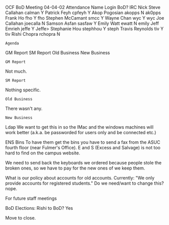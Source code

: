 OCF BoD Meeting 04-04-02
Attendance
Name			Login		BoD?		IRC Nick
Steve Callahan		calman		Y
Patrick Feyh		cpfeyh		Y
Akop Pogosian		akopps		N		ak0pps
Frank Ho		fho		Y		fho
Stephen McCamant	smcc		Y
Wayne Chan		wyc		Y		wyc
Joe Callahan		joecalla	N
Samson Asfan		sasfaw		Y
Emily Watt		ewatt		N		emily
Jeff Emrieh		jeffe		Y		Jeffe>
Stephanie Hou		stephhou	Y		steph
Travis Reynolds		tiv		Y		tiv
Rishi Chopra		rchopra		N


	Agenda
GM Report
SM Report
Old Business
New Business

	GM Report
Not much.

	SM Report
Nothing specific.

	Old Business
There wasn't any.

	New Business
Ldap	We want to get this in so the IMac and the windows machines will work better (a.k.a. be passworded for users only
 and be connected etc.)

ENS Bins	To have them get the bins you have to send a fax from the ASUC fourth floor (near Fulmer's Office).
	E and S (Excess and Salvage) is not too hard to find on the campus website.

We need to send back the keyboards we ordered because people stole the broken ones, so we have to pay for the new ones of we
keep them.

What is our policy about accounts for old accounts.
	Currently: "We only provide accounts for registered students."
	Do we need/want to change this? nope.

For future staff meetings

BoD Elections:
Rishi to BoD?
Yes

Move to close.
